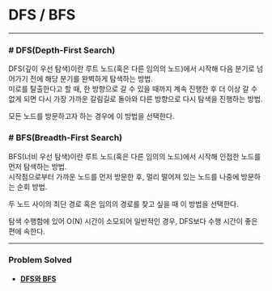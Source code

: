# DFS / BFS

------

### # DFS(Depth-First Search) 

DFS(깊이 우선 탐색)이란 루트 노드(혹은 다른 임의의 노드)에서 시작해 다음 분기로 넘어가기 전에 해당 분기를 완벽하게 탐색하는 방법.  
미로를 탈출한다고 할 때, 한 방향으로 갈 수 있을 때까지 계속 진행한 후 더 이상 갈 수 없게 되면 다시 가장 가까운 갈림길로 돌아와 다른 방향으로 다시 탐색을 진행하는 방법.  

모든 노드를 방문하고자 하는 경우에 이 방법을 선택한다.

### # BFS(Breadth-First Search)  

BFS(너비 우선 탐색)이란 루트 노드(혹은 다른 임의의 노드)에서 시작해 인접한 노드를 먼저 탐색하는 방법.  
시작점으로부터 가까운 노드를 먼저 방문한 후, 멀리 떨어져 있는 노드를 나중에 방문하는 순회 방법.  

두 노드 사이의 최단 경로 혹은 임의의 경로를 찾고 싶을 때 이 방법을 선택한다.

탐색 수행함에 있어 O(N) 시간이 소모되어 일반적인 경우, DFS보다 수행 시간이 좋은편에 속한다.

------

### Problem Solved

- [**DFS와 BFS**](https://github.com/ChanghyunRyu/Python_CodingTest_note/tree/main/dfs_bfs/dfs_bfs)  
